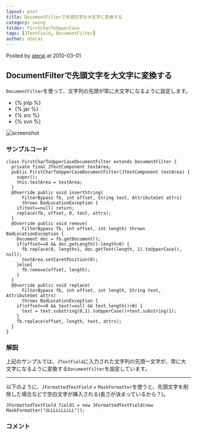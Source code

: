 ```yaml
---
layout: post
title: DocumentFilterで先頭文字を大文字に変換する
category: swing
folder: FirstCharToUpperCase
tags: [JTextField, DocumentFilter]
author: aterai
---
```


Posted by [aterai](http://terai.xrea.jp/aterai.html) at 2010-03-01

## DocumentFilterで先頭文字を大文字に変換する
`DocumentFilter`を使って、文字列の先頭が常に大文字になるように設定します。

- {% jnlp %}
- {% jar %}
- {% src %}
- {% svn %}

<!-- dummy comment line for breaking list -->

![screenshot](http://lh4.ggpht.com/_9Z4BYR88imo/TQTMuU7OQ-I/AAAAAAAAAZo/jnaPTnPJY4w/s800/FirstCharToUpperCase.png)

### サンプルコード
<pre class="prettyprint"><code>class FirstCharToUpperCaseDocumentFilter extends DocumentFilter {
  private final JTextComponent textArea;
  public FirstCharToUpperCaseDocumentFilter(JTextComponent textArea) {
    super();
    this.textArea = textArea;
  }
  @Override public void insertString(
      FilterBypass fb, int offset, String text, AttributeSet attrs)
      throws BadLocationException {
    if(text==null) return;
    replace(fb, offset, 0, text, attrs);
  }
  @Override public void remove(
      FilterBypass fb, int offset, int length) throws BadLocationException {
    Document doc = fb.getDocument();
    if(offset==0 &amp;&amp; doc.getLength()-length&gt;0) {
      fb.replace(0, length+1, doc.getText(length, 1).toUpperCase(), null);
      textArea.setCaretPosition(0);
    }else{
      fb.remove(offset, length);
    }
  }
  @Override public void replace(
      FilterBypass fb, int offset, int length, String text, AttributeSet attrs)
      throws BadLocationException {
    if(offset==0 &amp;&amp; text!=null &amp;&amp; text.length()&gt;0) {
      text = text.substring(0,1).toUpperCase()+text.substring(1);
    }
    fb.replace(offset, length, text, attrs);
  }
}
</code></pre>

### 解説
上記のサンプルでは、`JTextField`に入力された文字列の先頭一文字が、常に大文字になるように変換する`DocumentFilter`を設定しています。

- - - -
以下のように、`JFormattedTextField` + `MaskFormatter`を使うと、先頭文字を削除した場合などで空白文字が挿入される(長さが決まっているから？)。

<pre class="prettyprint"><code>JFormattedTextField field1 = new JFormattedTextField(new MaskFormatter("ULLLLLLLLLL"));
</code></pre>

### コメント
